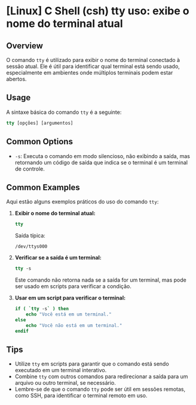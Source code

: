 # [Linux] C Shell (csh) tty uso: exibe o nome do terminal atual

## Overview
O comando `tty` é utilizado para exibir o nome do terminal conectado à sessão atual. Ele é útil para identificar qual terminal está sendo usado, especialmente em ambientes onde múltiplos terminais podem estar abertos.

## Usage
A sintaxe básica do comando `tty` é a seguinte:

```csh
tty [opções] [argumentos]
```

## Common Options
- `-s`: Executa o comando em modo silencioso, não exibindo a saída, mas retornando um código de saída que indica se o terminal é um terminal de controle.

## Common Examples
Aqui estão alguns exemplos práticos do uso do comando `tty`:

1. **Exibir o nome do terminal atual:**
   ```csh
   tty
   ```
   Saída típica:
   ```
   /dev/ttys000
   ```

2. **Verificar se a saída é um terminal:**
   ```csh
   tty -s
   ```
   Este comando não retorna nada se a saída for um terminal, mas pode ser usado em scripts para verificar a condição.

3. **Usar em um script para verificar o terminal:**
   ```csh
   if ( `tty -s` ) then
       echo "Você está em um terminal."
   else
       echo "Você não está em um terminal."
   endif
   ```

## Tips
- Utilize `tty` em scripts para garantir que o comando está sendo executado em um terminal interativo.
- Combine `tty` com outros comandos para redirecionar a saída para um arquivo ou outro terminal, se necessário.
- Lembre-se de que o comando `tty` pode ser útil em sessões remotas, como SSH, para identificar o terminal remoto em uso.